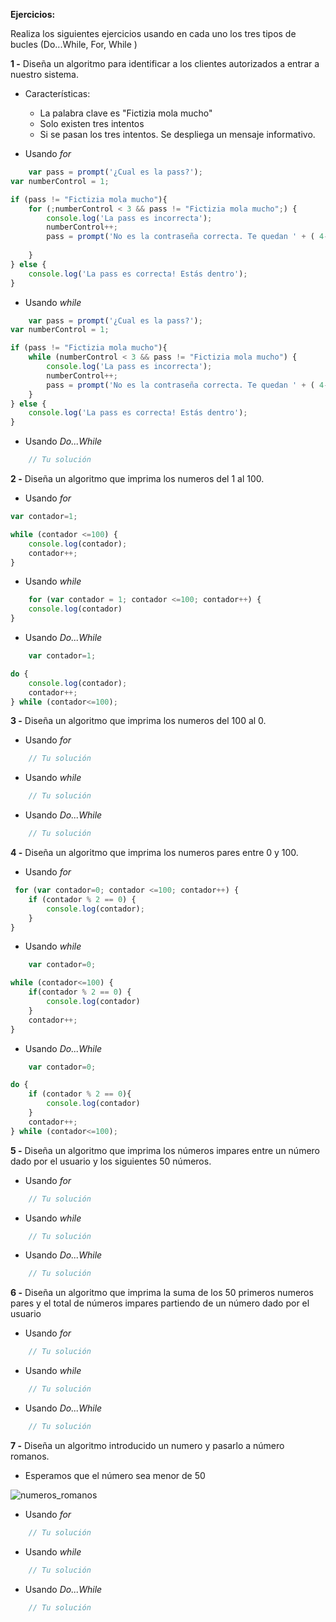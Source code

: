 **Ejercicios:**

Realiza los siguientes ejercicios usando en cada uno los tres tipos de bucles (Do...While, For, While )

**1 -**  Diseña un algoritmo para identificar a los clientes autorizados a entrar a nuestro sistema.
- Características:
	- La palabra clave es "Fictizia mola mucho"
	- Solo existen tres intentos
	- Si se pasan los tres intentos. Se despliega un mensaje informativo.

- Usando *for*
```javascript
    var pass = prompt('¿Cual es la pass?');
var numberControl = 1;

if (pass != "Fictizia mola mucho"){
    for (;numberControl < 3 && pass != "Fictizia mola mucho";) {
        console.log('La pass es incorrecta');
        numberControl++;
        pass = prompt('No es la contraseña correcta. Te quedan ' + ( 4-numberControl ) + ' intentos');
        
    }
} else {
    console.log('La pass es correcta! Estás dentro');
}
```

- Usando *while*
```javascript
    var pass = prompt('¿Cual es la pass?');
var numberControl = 1;

if (pass != "Fictizia mola mucho"){
    while (numberControl < 3 && pass != "Fictizia mola mucho") {
        console.log('La pass es incorrecta');
        numberControl++;
        pass = prompt('No es la contraseña correcta. Te quedan ' + ( 4-numberControl ) + ' intentos');
    }
} else {
    console.log('La pass es correcta! Estás dentro');
}
```

- Usando *Do...While*
```javascript
    // Tu solución
```


**2 -** Diseña un algoritmo que imprima los numeros del 1 al 100.

- Usando *for*
```javascript
var contador=1;

while (contador <=100) {
    console.log(contador);
    contador++;
}
```

- Usando *while*
```javascript
    for (var contador = 1; contador <=100; contador++) {
    console.log(contador)
}
```

- Usando *Do...While*
```javascript
    var contador=1;

do {
    console.log(contador);
    contador++;
} while (contador<=100);
```

**3 -** Diseña un algoritmo que imprima los numeros del 100 al 0.

- Usando *for*
```javascript
    // Tu solución
```

- Usando *while*
```javascript
    // Tu solución
```

- Usando *Do...While*
```javascript
    // Tu solución
```


**4 -** Diseña un algoritmo que imprima los numeros pares entre 0 y 100.

- Usando *for*
```javascript
 for (var contador=0; contador <=100; contador++) {
    if (contador % 2 == 0) {
        console.log(contador);
    }
}
```

- Usando *while*
```javascript
    var contador=0;

while (contador<=100) {
    if(contador % 2 == 0) {
        console.log(contador)
    }
    contador++;
}
```

- Usando *Do...While*
```javascript
    var contador=0;

do {
    if (contador % 2 == 0){
        console.log(contador)
    }
    contador++;
} while (contador<=100);
```

**5 -** Diseña un algoritmo que imprima los números impares entre un número dado por el usuario y los siguientes 50 números.

- Usando *for*
```javascript
    // Tu solución
```

- Usando *while*
```javascript
    // Tu solución
```

- Usando *Do...While*
```javascript
    // Tu solución
```

**6 -** Diseña un algoritmo que imprima la suma de los 50 primeros numeros pares y el total de números impares partiendo de un número dado por el usuario

- Usando *for*
```javascript
    // Tu solución
```

- Usando *while*
```javascript
    // Tu solución
```

- Usando *Do...While*
```javascript
    // Tu solución
```

**7 -** Diseña un algoritmo introducido un numero y pasarlo a número romanos.
- Esperamos que el número sea menor de 50

![numeros_romanos](https://eloviparo.files.wordpress.com/2009/09/numeros-romans.jpg?w=466&h=172)

- Usando *for*
```javascript
    // Tu solución
```

- Usando *while*
```javascript
    // Tu solución
```

- Usando *Do...While*
```javascript
    // Tu solución
```